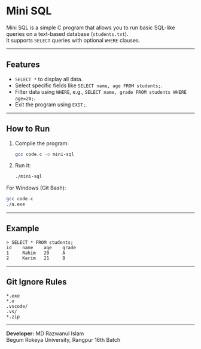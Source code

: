 # Mini SQL

Mini SQL is a simple C program that allows you to run basic SQL-like queries on a text-based database (`students.txt`).  
It supports `SELECT` queries with optional `WHERE` clauses.

---

## **Features**
- `SELECT *` to display all data.
- Select specific fields like `SELECT name, age FROM students;`.
- Filter data using `WHERE`, e.g., `SELECT name, grade FROM students WHERE age=20;`.
- Exit the program using `EXIT;`.

---

## **How to Run**
1. Compile the program:
   ```bash
   gcc code.c -o mini-sql
   ```
2. Run it:
   ```bash
   ./mini-sql
   ```

For Windows (Git Bash):
```bash
gcc code.c
./a.exe
```

---

## **Example**
```
> SELECT * FROM students;
id    name    age    grade
1     Rahim   20     A
2     Karim   21     B
```

---

## **Git Ignore Rules**
```
*.exe
*.o
.vscode/
.vs/
*.zip
```

---

**Developer:** MD Razwanul Islam  
Begum Rokeya University, Rangpur
16th Batch